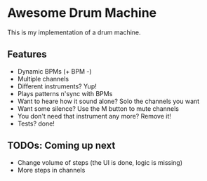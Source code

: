 # Awesome Drum Machine

This is my implementation of a drum machine.

## Features

- Dynamic BPMs (+ BPM -)
- Multiple channels
- Different instruments? Yup!
- Plays patterns n'sync with BPMs
- Want to heare how it sound alone? Solo the channels you want
- Want some silence? Use the M button to mute channels
- You don't need that instrument any more? Remove it!
- Tests? done!

## TODOs: Coming up next

- Change volume of steps (the UI is done, logic is missing)
- More steps in channels 

